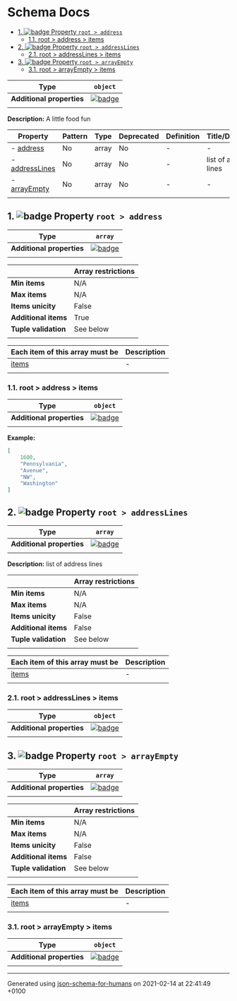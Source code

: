 # Schema Docs

- [1. ![badge](https://img.shields.io/badge/Optional-yellow) Property `root > address`](#address)
  - [1.1. root > address > items](#autogenerated_heading_2)
- [2. ![badge](https://img.shields.io/badge/Optional-yellow) Property `root > addressLines`](#addressLines)
  - [2.1. root > addressLines > items](#autogenerated_heading_3)
- [3. ![badge](https://img.shields.io/badge/Optional-yellow) Property `root > arrayEmpty`](#arrayEmpty)
  - [3.1. root > arrayEmpty > items](#autogenerated_heading_4)

| Type                      | `object`                                                                                                             |
| ------------------------- | -------------------------------------------------------------------------------------------------------------------- |
| **Additional properties** | [![badge](https://img.shields.io/badge/Any+type--allowed-green)](# "Additional Properties of any type are allowed.") |
|                           |                                                                                                                      |

**Description:** A little food fun

| Property                         | Pattern | Type  | Deprecated | Definition | Title/Description     |
| -------------------------------- | ------- | ----- | ---------- | ---------- | --------------------- |
| - [address](#address )           | No      | array | No         | -          | -                     |
| - [addressLines](#addressLines ) | No      | array | No         | -          | list of address lines |
| - [arrayEmpty](#arrayEmpty )     | No      | array | No         | -          | -                     |
|                                  |         |       |            |            |                       |

## <a name="address"></a>1. ![badge](https://img.shields.io/badge/Optional-yellow) Property `root > address`

| Type                      | `array`                                                                                                              |
| ------------------------- | -------------------------------------------------------------------------------------------------------------------- |
| **Additional properties** | [![badge](https://img.shields.io/badge/Any+type--allowed-green)](# "Additional Properties of any type are allowed.") |
|                           |                                                                                                                      |

|                      | Array restrictions |
| -------------------- | ------------------ |
| **Min items**        | N/A                |
| **Max items**        | N/A                |
| **Items unicity**    | False              |
| **Additional items** | True               |
| **Tuple validation** | See below          |
|                      |                    |

| Each item of this array must be | Description |
| ------------------------------- | ----------- |
| [items](#address_items)         | -           |
|                                 |             |

### <a name="autogenerated_heading_2"></a>1.1. root > address > items

| Type                      | `object`                                                                                                             |
| ------------------------- | -------------------------------------------------------------------------------------------------------------------- |
| **Additional properties** | [![badge](https://img.shields.io/badge/Any+type--allowed-green)](# "Additional Properties of any type are allowed.") |
|                           |                                                                                                                      |

**Example:** 

```json
[
    1600,
    "Pennsylvania",
    "Avenue",
    "NW",
    "Washington"
]
```

## <a name="addressLines"></a>2. ![badge](https://img.shields.io/badge/Optional-yellow) Property `root > addressLines`

| Type                      | `array`                                                                                                              |
| ------------------------- | -------------------------------------------------------------------------------------------------------------------- |
| **Additional properties** | [![badge](https://img.shields.io/badge/Any+type--allowed-green)](# "Additional Properties of any type are allowed.") |
|                           |                                                                                                                      |

**Description:** list of address lines

|                      | Array restrictions |
| -------------------- | ------------------ |
| **Min items**        | N/A                |
| **Max items**        | N/A                |
| **Items unicity**    | False              |
| **Additional items** | False              |
| **Tuple validation** | See below          |
|                      |                    |

| Each item of this array must be | Description |
| ------------------------------- | ----------- |
| [items](#addressLines_items)    | -           |
|                                 |             |

### <a name="autogenerated_heading_3"></a>2.1. root > addressLines > items

| Type                      | `object`                                                                                                             |
| ------------------------- | -------------------------------------------------------------------------------------------------------------------- |
| **Additional properties** | [![badge](https://img.shields.io/badge/Any+type--allowed-green)](# "Additional Properties of any type are allowed.") |
|                           |                                                                                                                      |

## <a name="arrayEmpty"></a>3. ![badge](https://img.shields.io/badge/Optional-yellow) Property `root > arrayEmpty`

| Type                      | `array`                                                                                                              |
| ------------------------- | -------------------------------------------------------------------------------------------------------------------- |
| **Additional properties** | [![badge](https://img.shields.io/badge/Any+type--allowed-green)](# "Additional Properties of any type are allowed.") |
|                           |                                                                                                                      |

|                      | Array restrictions |
| -------------------- | ------------------ |
| **Min items**        | N/A                |
| **Max items**        | N/A                |
| **Items unicity**    | False              |
| **Additional items** | False              |
| **Tuple validation** | See below          |
|                      |                    |

| Each item of this array must be | Description |
| ------------------------------- | ----------- |
| [items](#arrayEmpty_items)      | -           |
|                                 |             |

### <a name="autogenerated_heading_4"></a>3.1. root > arrayEmpty > items

| Type                      | `object`                                                                                                             |
| ------------------------- | -------------------------------------------------------------------------------------------------------------------- |
| **Additional properties** | [![badge](https://img.shields.io/badge/Any+type--allowed-green)](# "Additional Properties of any type are allowed.") |
|                           |                                                                                                                      |

----------------------------------------------------------------------------------------------------------------------------
Generated using [json-schema-for-humans](https://github.com/coveooss/json-schema-for-humans) on 2021-02-14 at 22:41:49 +0100